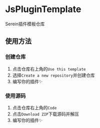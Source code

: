 # JsPluginTemplate

Serein插件模板仓库

## 使用方法

### 创建仓库

1. 点击仓库右上角的`Use this template`
2. 选择`Create a new repository`并创建仓库
3. 编写你的插件✨

### 使用源码

1. 点击仓库右上角的`Code`
2. 点击`Download ZIP`下载源码并解压
3. 编写你的插件✨
